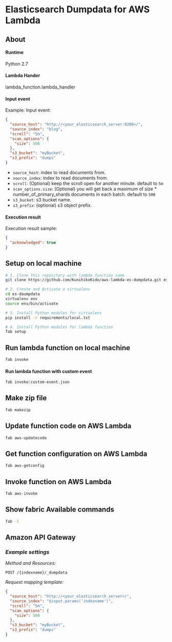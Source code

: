 # Elasticsearch Dumpdata for AWS Lambda

## About

#### Runtime
Python 2.7

#### Lambda Hander
lambda_function.lambda_handler

#### Input event

Example: Input event:
```json
{
  "source_host": "http://<your_elasticsearch_server:9200>/",
  "source_index": "blog",
  "scroll": "5m",
  "scan_options": {
    "size": 500
  },
  "s3_bucket": "myBucket",
  "s3_prefix": "dumps"
}

```

* ``source_host``: index to read documents from.
* ``source_index``: index to read documents from.
* ``scroll``: (Optional) keep the scroll open for another minute. default to ``5m``
* ``scan_options.size``: (Optional) you will get back a maximum of size * number_of_primary_shards documents in each batch. default to ``500``
* ``s3_bucket``: s3 bucket name.
* ``s3_prefix``: (optional) s3 object prefix.


#### Execution result

Execution result sample:
```json
{
  "acknowledged": true
}
```

## Setup on local machine
```bash
# 1. Clone this repository with lambda function name
git clone https://github.com/KunihikoKido/aws-lambda-es-dumpdata.git es-daumpdata

# 2. Create and Activate a virtualenv
cd es-daumpdata
virtualenv env
source env/bin/activate

# 3. Install Python modules for virtualenv
pip install -r requirements/local.txt

# 4. Install Python modules for lambda function
fab setup
```

## Run lambda function on local machine
```bash
fab invoke
```

#### Run lambda function with custom event
```bash
fab invoke:custom-event.json
```

## Make zip file
```bash
fab makezip
```

## Update function code on AWS Lambda
```bash
fab aws-updatecode
```
## Get function configuration on AWS Lambda
```bash
fab aws-getconfig
```

## Invoke function on AWS Lambda
```bash
fab aws-invoke
```

## Show fabric Available commands
```bash
fab -l
```

## Amazon API Gateway
### _Example settings_

_Method and Resources:_
```
POST /{indexname}/_dumpdata
```

_Request mapping template:_
```json
{
  "source_host": "http://<your_elasticsearch_server>/",
  "source_index": "$input.params('indexname')",
  "scroll": "5m",
  "scan_options": {
    "size": 500
  },
  "s3_bucket": "myBucket",
  "s3_prefix": "dumps"
}
```
